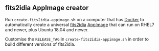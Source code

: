 ## fits2idia AppImage creator

Run `create-fits2idia-appimage.sh` on a computer that has [Docker](https://www.docker.com) to automatically create a universal [fits2idia](https://github.com/CARTAvis/fits2idia) [AppImage](https://appimage.org/) that can run on RHEL7 and newer, plus Ubuntu 18.04 and newer.

Customise the `RELEASE_TAG` in `create-fits2idia-appimage.sh` in order to build different versions of fits2idia.

